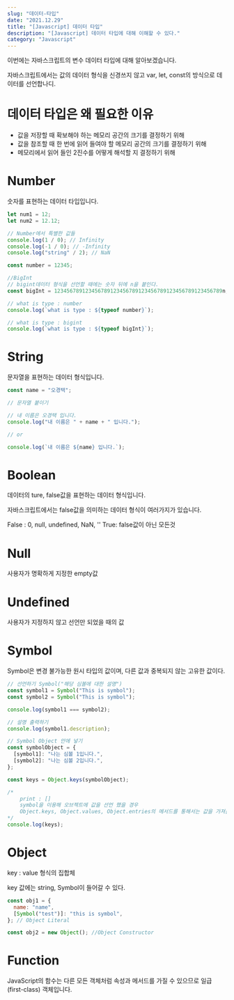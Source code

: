 ```yaml
---
slug: "데이터-타입"
date: "2021.12.29"
title: "[Javascript] 데이터 타입"
description: "[Javascript] 데이터 타입에 대해 이해할 수 있다."
category: "Javascript"
---
```


이번에는 자바스크립트의 변수 데이터 타입에 대해 알아보겠습니다.

자바스크립트에서는 값의 데이터 형식을 신경쓰지 않고 var, let, const의 방식으로 데이터를 선언합나디.

# 데이터 타입은 왜 필요한 이유

- 값을 저장할 때 확보해야 하는 메모리 공간의 크기를 결정하기 위해
- 값을 참조할 때 한 번에 읽어 들여야 할 메모리 공간의 크기를 결정하기 위해
- 메모리에서 읽어 들인 2진수를 어떻게 해석할 지 결정하기 위해

# Number

숫자를 표현하는 데이터 타입입니다.

```javascript
let num1 = 12;
let num2 = 12.12;

// Number에서 특별한 값들
console.log(1 / 0); // Infinity
console.log(-1 / 0); // -Infinity
console.log("string" / 2); // NaN

const number = 12345;

//BigInt
// bigint데이터 형식을 선언할 때에는 숫자 뒤에 n을 붙인다.
const bigInt = 123456789123456789123456789123456789123456789123456789n;

// what is type : number
console.log(`what is type : ${typeof number}`);

// what is type : bigint
console.log(`what is type : ${typeof bigInt}`);
```

# String

문자열을 표현하는 데이터 형식입니다.

```javascript
const name = "오경택";

// 문자열 붙이기

// 내 이름은 오경택 입니다.
console.log("내 이름은 " + name + " 입니다.");

// or

console.log(`내 이름은 ${name} 입니다.`);
```

# Boolean

데이터의 ture, false값을 표현하는 데이터 형식입니다.

자바스크립트에서는 false값을 의미하는 데이터 형식이 여러가지가 있습니다.

False : 0, null, undefined, NaN, ''
True: false값이 아닌 모든것

# Null

사용자가 명확하게 지정한 empty값

# Undefined

사용자가 지정하지 않고 선언만 되었을 때의 값

# Symbol

Symbol은 변경 불가능한 원시 타입의 값이며, 다른 값과 중복되지 않는 고유한 값이다.

```javascript
// 선언하기 Symbol("해당 심볼에 대한 설명")
const symbol1 = Symbol("This is symbol");
const symbol2 = Symbol("This is symbol");

console.log(symbol1 === symbol2);

// 설명 출력하기
console.log(symbol1.description);

// Symbol Object 안에 넣기
const symbolObject = {
  [symbol1]: "나는 심볼 1입니다.",
  [symbol2]: "나는 심볼 2입니다.",
};

const keys = Object.keys(symbolObject);

/*
    print : []
    symbol을 이용해 오브젝트에 값을 선언 했을 경우
    Object.keys, Object.values, Object.entries의 메서드를 통해서는 값을 가져올 수 없다.
*/
console.log(keys);
```

# Object

key : value 형식의 집합체

key 값에는 string, Symbol이 들어갈 수 있다.

```javascript
const obj1 = {
  name: "name",
  [Symbol("test")]: "this is symbol",
}; // Object Literal

const obj2 = new Object(); //Object Constructor
```

# Function

JavaScript의 함수는 다른 모든 객체처럼 속성과 메서드를 가질 수 있으므로 일급(first-class) 객체입니다.
